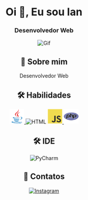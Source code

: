 <h1 align="center">Oi 👋, Eu sou Ian</h1>
<h3 align="center">Desenvolvedor Web</h3>

<div align="center">

<img alt="Gif" height="150" src="https://media.giphy.com/media/aN1ZTEbkb57EKMaaWe/giphy.gif"/>

## 🚀 Sobre mim
Desenvolvedor Web

## 🛠 Habilidades
<p align="center"> <a href="https://www.java.com" target="_blank" rel="noreferrer"> <img src="https://raw.githubusercontent.com/devicons/devicon/master/icons/java/java-original.svg" alt="java" width="40" height="40"/> </a>
<img alt="HTML" width="40" height="40" src="https://cdn.jsdelivr.net/gh/devicons/devicon/icons/html5/html5-original.svg"/>
<a href="https://developer.mozilla.org/en-US/docs/Web/JavaScript" target="_blank" rel="noreferrer"> <img src="https://raw.githubusercontent.com/devicons/devicon/master/icons/javascript/javascript-original.svg" alt="javascript" width="40" height="40"/> </a> <a href="https://www.php.net" target="_blank" rel="noreferrer"> <img src="https://raw.githubusercontent.com/devicons/devicon/master/icons/php/php-original.svg" alt="php" width="40" height="40"/> </a> </p>

## 🛠 IDE 
<img alt="PyCharm" width="40" height="40" src="https://cdn.jsdelivr.net/gh/devicons/devicon/icons/pycharm/pycharm-original.svg"/>
 
## 🔗 Contatos
<a href="https://www.instagram.com/neymarjr"><img alt="Instagram" src="https://img.shields.io/badge/Instagram-E4405F?style=for-the-badge&logo=instagram&logoColor=white"></a>
 
 </div>
